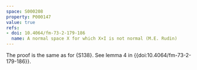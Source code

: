 ```yaml
---
space: S000208
property: P000147
value: true
refs:
- doi: 10.4064/fm-73-2-179-186
  name: A normal space X for which X×I is not normal (M.E. Rudin)
---
```


The proof is the same as for {S138}. See lemma 4 in {{doi:10.4064/fm-73-2-179-186}}.
